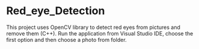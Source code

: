 # Red_eye_Detection
This project uses OpenCV library to detect red eyes from pictures and remove them (C++). Run the application from Visual Studio IDE, choose the first option and then choose a photo from folder.
